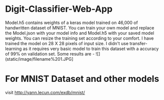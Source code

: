 # Digit-Classifier-Web-App
Model.h5 contains weights of a keras model trained on 46,000 of handwritten dataset of MNIST.
You can train your own model and replace the Model.json with your model info and Model.h5 with your saved model weights.
You can resize the training set according to your comfort. I have trained the model on 28 X 28 pixels of input size.
I didn't use transfer-learning as it requires very basic model to train this dataset with a accuracy of 99% on validation set.
Some results are -
![](static/image/filename%201.JPG]

# For MNIST Dataset and other models
visit http://yann.lecun.com/exdb/mnist/
